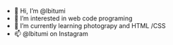 - 👋 Hi, I’m @lbitumi
- 👀 I’m interested in web code programing
- 🌱 I’m currently learning photograpy and HTML /CSS
- 📫 @lbitumi on Instagram

<!---
lbitumi/lbitumi is a ✨ special ✨ repository because its `README.md` (this file) appears on your GitHub profile.
You can click the Preview link to take a look at your changes.
--->
